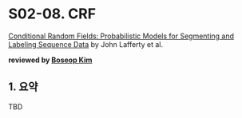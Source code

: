 # S02-08. CRF

[Conditional Random Fields: Probabilistic Models for Segmenting and Labeling Sequence Data](http://repository.upenn.edu/cgi/viewcontent.cgi?article=1162&context=cis_papers) by John Lafferty et al.

**reviewed by [Boseop Kim](https://github.com/aisolab)**

## 1. 요약

TBD
